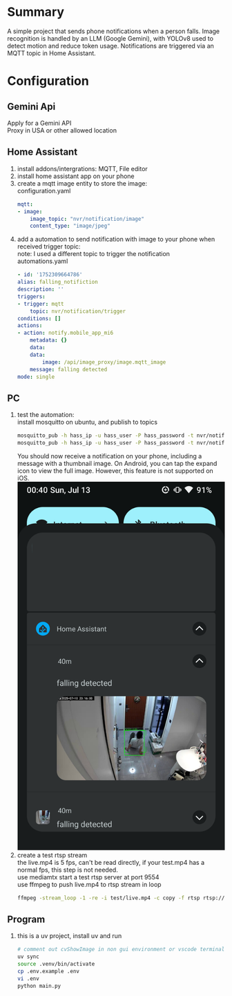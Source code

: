 # Summary
A simple project that sends phone notifications when a person falls. Image recognition is handled by an LLM (Google Gemini), with YOLOv8 used to detect motion and reduce token usage. Notifications are triggered via an MQTT topic in Home Assistant.  

# Configuration
## Gemini Api
Apply for a Gemini API  
Proxy in USA or other allowed location  

## Home Assistant
1. install addons/intergrations: MQTT, File editor  
1. install home assistant app on your phone  
1. create a mqtt image entity to store the image:  
    configuration.yaml  
    ```yaml
    mqtt:
    - image:
        image_topic: "nvr/notification/image"
        content_type: "image/jpeg"

    ```
1. add a automation to send notification with image to your phone when received trigger topic:  
    note: I used a different topic to trigger the notification  
    automations.yaml  
    ```yaml
    - id: '1752309664786'
    alias: falling_notifiction
    description: ''
    triggers:
    - trigger: mqtt
        topic: nvr/notification/trigger
    conditions: []
    actions:
    - action: notify.mobile_app_mi6
        metadata: {}
        data:
        data:
            image: /api/image_proxy/image.mqtt_image
        message: falling detected
    mode: single
    ```
## PC
1. test the automation:  
    install mosquitto on ubuntu, and publish to topics  
    ```bash
    mosquitto_pub -h hass_ip -u hass_user -P hass_password -t nvr/notification/image -f test/fall.jpg
    mosquitto_pub -h hass_ip -u hass_user -P hass_password -t nvr/notification/trigger -m "yes"
    ```
    You should now receive a notification on your phone, including a message with a thumbnail image. On Android, you can tap the expand icon to view the full image. However, this feature is not supported on iOS.
    ![notification_example](test/notification_example.png)  
1. create a test rtsp stream  
    the live.mp4 is 5 fps, can't be read directly, if your test.mp4 has a normal fps, this step is not needed.  
    use mediamtx start a test rtsp server at port 9554  
    use ffmpeg to push live.mp4 to rtsp stream in loop  
    ```bash
    ffmpeg -stream_loop -1 -re -i test/live.mp4 -c copy -f rtsp rtsp://localhost:9554/live
    ```

## Program
1. this is a uv project, install uv and run  
    ```bash
    # comment out cvShowImage in non gui environment or vscode terminal
    uv sync 
    source .venv/bin/activate
    cp .env.example .env
    vi .env 
    python main.py 
    ```
